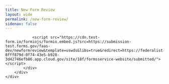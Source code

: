 ```yaml
---
title: New Form Review
layout: wide
permalink: /new-form-review/
sidenav: false
---
```


<link rel="stylesheet" href="https://cdnjs.cloudflare.com/ajax/libs/uswds/2.9.0/css/uswds.min.css" />
<link rel="stylesheet" href="https://unpkg.com/@formio/uswds@1.8.2-rc.12/dist/uswds.css" />

<section class="fedramp-page-container">
	<div class="grid-container">
		<div class="full-row grid-row padding-top-2 grid-gap">
			<div class="grid-col-12">


<script type="text/javascript">
window.FormioConfig = {
  config: {
    i18n: {
      en: {
         'next': 'CONTINUE',
         'previous': 'GO BACK'
      }
    },
	buttonSettings: {
		showPrevious: true,
        showNext: true,
        showCancel: false,
        showSubmit: false
    }
  }
};
</script>

				<script src="https://cdn.test-form.io/formiojs/formio.embed.js?src=https://submission-test.forms.gov/faas-dev/newformreview&template=uswds&libs=true&redirect=https://federalist-8fff879d-0f74-43e5-b928-3d42746efb86.app.cloud.gov/site/18f/formsservice-website/submitted/"></script>
			</div>	
		</div>
	</div>	
</section>

<br/><br/>